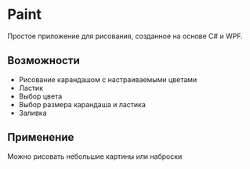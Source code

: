 # Paint
Простое приложение для рисования, созданное на основе C# и WPF.

## Возможности
- Рисование карандашом с настраиваемыми цветами
- Ластик
- Выбор цвета
- Выбор размера карандаша и ластика
- Заливка

## Применение
Можно рисовать небольшие картины или наброски
